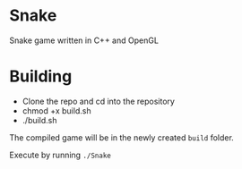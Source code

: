 # Snake
Snake game written in C++ and OpenGL

# Building
- Clone the repo and cd into the repository
- chmod +x build.sh
- ./build.sh

The compiled game will be in the newly created `build` folder.

Execute by running `./Snake`